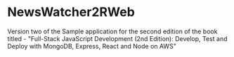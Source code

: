 # NewsWatcher2RWeb
Version two of the Sample application for the second edition of the book titled - "Full-Stack JavaScript Development (2nd Edition): Develop, Test and Deploy with MongoDB, Express, React and Node on AWS"
